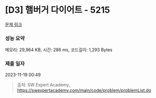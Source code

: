 # [D3] 햄버거 다이어트 - 5215 

[문제 링크](https://swexpertacademy.com/main/code/problem/problemDetail.do?contestProbId=AWT-lPB6dHUDFAVT) 

### 성능 요약

메모리: 29,964 KB, 시간: 286 ms, 코드길이: 1,293 Bytes

### 제출 일자

2023-11-19 00:49



> 출처: SW Expert Academy, https://swexpertacademy.com/main/code/problem/problemList.do